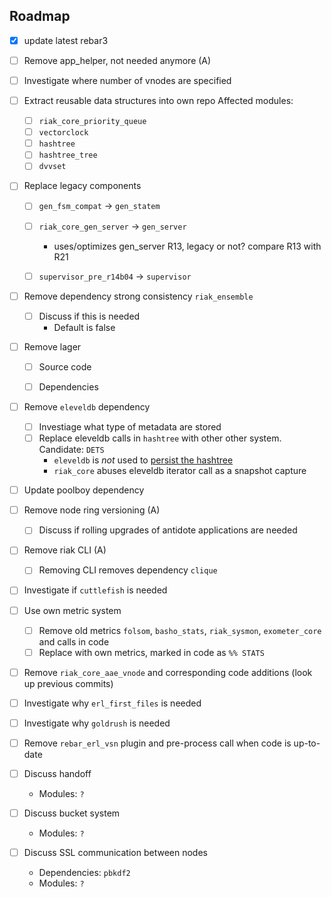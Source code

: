 Roadmap
-----

* [x] update latest rebar3

* [ ] Remove app_helper, not needed anymore (A)

* [ ] Investigate where number of vnodes are specified

* [ ] Extract reusable data structures into own repo Affected modules: 
  * [ ] `riak_core_priority_queue` 
  * [ ] `vectorclock` 
  * [ ] `hashtree` 
  * [ ] `hashtree_tree`
  * [ ] `dvvset`
  
* [ ] Replace legacy components
  * [ ] `gen_fsm_compat` -> `gen_statem`
  * [ ] `riak_core_gen_server` -> `gen_server`
    * uses/optimizes gen_server R13, legacy or not? compare R13 with R21
  * [ ] `supervisor_pre_r14b04` -> `supervisor`

  
* [ ] Remove dependency strong consistency `riak_ensemble`
  * [ ] Discuss if this is needed
    * Default is false


* [ ] Remove lager
  * [ ] Source code
  * [ ] Dependencies

  
* [ ] Remove `eleveldb` dependency
  * [ ] Investiage what type of metadata are stored
  * [ ] Replace eleveldb calls in `hashtree` with other other system. Candidate: `DETS`
    * `eleveldb` is *not* used to [persist the hashtree](https://github.com/basho/riak_core/wiki/Cluster-Metadata-Internals)
    * `riak_core` abuses eleveldb iterator call as a snapshot capture
  
* [ ] Update poolboy dependency

* [ ] Remove node ring versioning (A)
  * [ ] Discuss if rolling upgrades of antidote applications are needed
  
* [ ] Remove riak CLI (A)
  * [ ] Removing CLI removes dependency `clique`

* [ ] Investigate if `cuttlefish` is needed
  
* [ ] Use own metric system
  * [ ] Remove old metrics `folsom`, `basho_stats`, `riak_sysmon`, `exometer_core` and calls in code
  * [ ] Replace with own metrics, marked in code as `%% STATS`

* [ ] Remove `riak_core_aae_vnode` and corresponding code additions (look up previous commits)
  
* [ ] Investigate why `erl_first_files` is needed
* [ ] Investigate why `goldrush` is needed
  
* [ ] Remove `rebar_erl_vsn` plugin and pre-process call when code is up-to-date

* [ ] Discuss handoff
  * Modules: `?`
* [ ] Discuss bucket system
  * Modules: `?`
* [ ] Discuss SSL communication between nodes
  * Dependencies: `pbkdf2`
  * Modules: `?`

